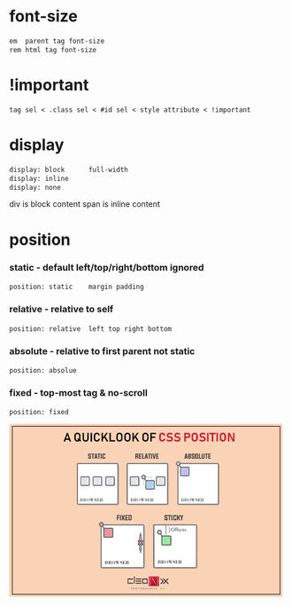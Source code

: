 # font-size

```
em  parent tag font-size
rem html tag font-size
```

# !important
```
tag sel < .class sel < #id sel < style attribute < !important
```

# display
```
display: block      full-width
display: inline
display: none
```
div is block content
span is inline content

# position
### static - default left/top/right/bottom ignored
```
position: static    margin padding
```
### relative - relative to self
```
position: relative  left top right bottom
```
### absolute - relative to first parent not static
```
position: absolue
```
### fixed - top-most tag & no-scroll
```
position: fixed
```
<img src="../files/css_position.png" alt="position" />
